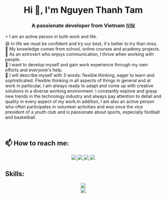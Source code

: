 
<h1 align="center">Hi 👋, I'm Nguyen Thanh Tam</h1>
<p align="center">
  <h3 align="center">A passionate developer from Vietnam 🇻🇳 </h3>
</p>
<div align="left">
 
⚡ I am an active person in both work and life. <br/>
😄 In life we must be confident and try our best, it's better to try than miss.<br/>
🔭 My knowledge comes from school, online courses and academy projects.<br/>
👯 As an extrovert who enjoys communication, I thrive when working with people.<br/>
🤔 I want to develop myself and gain work experience through my own efforts and everyone's help.<br/>
💬 I will describe myself with 3 words: flexible thinking, eager to learn and sophisticated. Flexible thinking in all aspects of things in general and at work in particular, I am always ready to adapt and come up with creative solutions in a diverse working environment. I constantly explore and grasp new trends in the technology industry and always pay attention to detail and quality in every aspect of my work.In addition, I am also an active person who often participates in volunteer activities and was once the vice president of a youth club and is passionate about sports, especially football and basketball.<br/>
 </div>


<br />

## 📫 How to reach me:


<p align="center">
  <a href="https://www.linkedin.com/in/tam-nguyen-thanh-338983260/" target="_blank">
    <img src="https://img.icons8.com/fluent/48/000000/linkedin.png"/>
  </a>
  <a href="https://www.facebook.com/profile.php?id=100009441571419" alt="Facebook">
    <img src="https://img.icons8.com/fluent/48/000000/facebook-new.png" target="_blank" />
  </a> 
  <a href="https://github.com/tamtnts" alt="Github">
    <img src="https://img.icons8.com/fluent/48/000000/github.png"/>
  </a> 
<!--   <a href="https://www.youtube.com/channel/UCaRr1SjyHm61RrLY-DIBm1g" alt="Youtube channel" target="_blank" >
    <img src="https://img.icons8.com/fluent/48/000000/youtube-play.png"/>
  </a> 
  <a href="https://www.kaggle.com/nguyenhuynhminhtien" alt="Kaggle" target="_blank" >
    <img src="https://img.icons8.com/windows/48/000000/kaggle.png"/>
  </a>-->
  <a href="mailto:tamtnts@gmail.com" alt="Email">
    <img src="https://img.icons8.com/fluent/48/000000/mailing.png"/>
  </a>
</p>

## Skills:
<p align="center">
  <img src="https://skillicons.dev/icons?i=cs,js,react,java,html,css,bootstrap" /><br>
  <img src="https://skillicons.dev/icons?i=vscode,git,figma,firebase,azure,aws,pr,au" /><br>
</p>



